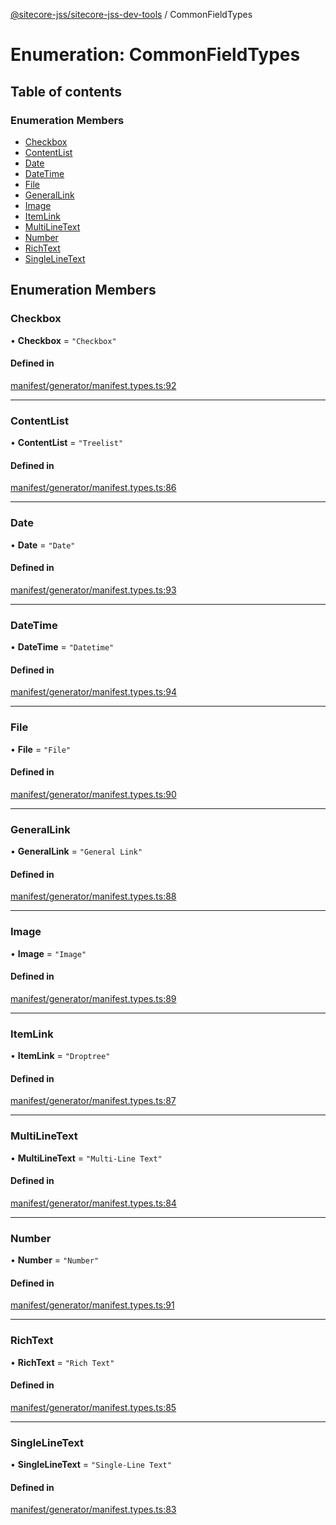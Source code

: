 [@sitecore-jss/sitecore-jss-dev-tools](../README.md) / CommonFieldTypes

# Enumeration: CommonFieldTypes

## Table of contents

### Enumeration Members

- [Checkbox](CommonFieldTypes.md#checkbox)
- [ContentList](CommonFieldTypes.md#contentlist)
- [Date](CommonFieldTypes.md#date)
- [DateTime](CommonFieldTypes.md#datetime)
- [File](CommonFieldTypes.md#file)
- [GeneralLink](CommonFieldTypes.md#generallink)
- [Image](CommonFieldTypes.md#image)
- [ItemLink](CommonFieldTypes.md#itemlink)
- [MultiLineText](CommonFieldTypes.md#multilinetext)
- [Number](CommonFieldTypes.md#number)
- [RichText](CommonFieldTypes.md#richtext)
- [SingleLineText](CommonFieldTypes.md#singlelinetext)

## Enumeration Members

### Checkbox

• **Checkbox** = ``"Checkbox"``

#### Defined in

[manifest/generator/manifest.types.ts:92](https://github.com/Sitecore/jss/blob/572ae3dbf/packages/sitecore-jss-dev-tools/src/manifest/generator/manifest.types.ts#L92)

___

### ContentList

• **ContentList** = ``"Treelist"``

#### Defined in

[manifest/generator/manifest.types.ts:86](https://github.com/Sitecore/jss/blob/572ae3dbf/packages/sitecore-jss-dev-tools/src/manifest/generator/manifest.types.ts#L86)

___

### Date

• **Date** = ``"Date"``

#### Defined in

[manifest/generator/manifest.types.ts:93](https://github.com/Sitecore/jss/blob/572ae3dbf/packages/sitecore-jss-dev-tools/src/manifest/generator/manifest.types.ts#L93)

___

### DateTime

• **DateTime** = ``"Datetime"``

#### Defined in

[manifest/generator/manifest.types.ts:94](https://github.com/Sitecore/jss/blob/572ae3dbf/packages/sitecore-jss-dev-tools/src/manifest/generator/manifest.types.ts#L94)

___

### File

• **File** = ``"File"``

#### Defined in

[manifest/generator/manifest.types.ts:90](https://github.com/Sitecore/jss/blob/572ae3dbf/packages/sitecore-jss-dev-tools/src/manifest/generator/manifest.types.ts#L90)

___

### GeneralLink

• **GeneralLink** = ``"General Link"``

#### Defined in

[manifest/generator/manifest.types.ts:88](https://github.com/Sitecore/jss/blob/572ae3dbf/packages/sitecore-jss-dev-tools/src/manifest/generator/manifest.types.ts#L88)

___

### Image

• **Image** = ``"Image"``

#### Defined in

[manifest/generator/manifest.types.ts:89](https://github.com/Sitecore/jss/blob/572ae3dbf/packages/sitecore-jss-dev-tools/src/manifest/generator/manifest.types.ts#L89)

___

### ItemLink

• **ItemLink** = ``"Droptree"``

#### Defined in

[manifest/generator/manifest.types.ts:87](https://github.com/Sitecore/jss/blob/572ae3dbf/packages/sitecore-jss-dev-tools/src/manifest/generator/manifest.types.ts#L87)

___

### MultiLineText

• **MultiLineText** = ``"Multi-Line Text"``

#### Defined in

[manifest/generator/manifest.types.ts:84](https://github.com/Sitecore/jss/blob/572ae3dbf/packages/sitecore-jss-dev-tools/src/manifest/generator/manifest.types.ts#L84)

___

### Number

• **Number** = ``"Number"``

#### Defined in

[manifest/generator/manifest.types.ts:91](https://github.com/Sitecore/jss/blob/572ae3dbf/packages/sitecore-jss-dev-tools/src/manifest/generator/manifest.types.ts#L91)

___

### RichText

• **RichText** = ``"Rich Text"``

#### Defined in

[manifest/generator/manifest.types.ts:85](https://github.com/Sitecore/jss/blob/572ae3dbf/packages/sitecore-jss-dev-tools/src/manifest/generator/manifest.types.ts#L85)

___

### SingleLineText

• **SingleLineText** = ``"Single-Line Text"``

#### Defined in

[manifest/generator/manifest.types.ts:83](https://github.com/Sitecore/jss/blob/572ae3dbf/packages/sitecore-jss-dev-tools/src/manifest/generator/manifest.types.ts#L83)
